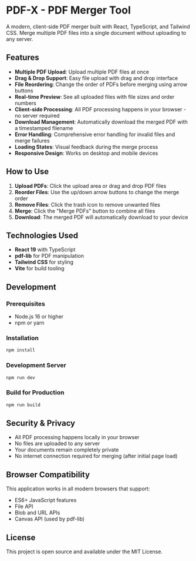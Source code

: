 # PDF-X - PDF Merger Tool

A modern, client-side PDF merger built with React, TypeScript, and Tailwind CSS. Merge multiple PDF files into a single document without uploading to any server.

## Features

- **Multiple PDF Upload**: Upload multiple PDF files at once
- **Drag & Drop Support**: Easy file upload with drag and drop interface
- **File Reordering**: Change the order of PDFs before merging using arrow buttons
- **Real-time Preview**: See all uploaded files with file sizes and order numbers
- **Client-side Processing**: All PDF processing happens in your browser - no server required
- **Download Management**: Automatically download the merged PDF with a timestamped filename
- **Error Handling**: Comprehensive error handling for invalid files and merge failures
- **Loading States**: Visual feedback during the merge process
- **Responsive Design**: Works on desktop and mobile devices

## How to Use

1. **Upload PDFs**: Click the upload area or drag and drop PDF files
2. **Reorder Files**: Use the up/down arrow buttons to change the merge order
3. **Remove Files**: Click the trash icon to remove unwanted files
4. **Merge**: Click the "Merge PDFs" button to combine all files
5. **Download**: The merged PDF will automatically download to your device

## Technologies Used

- **React 19** with TypeScript
- **pdf-lib** for PDF manipulation
- **Tailwind CSS** for styling
- **Vite** for build tooling

## Development

### Prerequisites
- Node.js 16 or higher
- npm or yarn

### Installation
```bash
npm install
```

### Development Server
```bash
npm run dev
```

### Build for Production
```bash
npm run build
```

## Security & Privacy

- All PDF processing happens locally in your browser
- No files are uploaded to any server
- Your documents remain completely private
- No internet connection required for merging (after initial page load)

## Browser Compatibility

This application works in all modern browsers that support:
- ES6+ JavaScript features
- File API
- Blob and URL APIs
- Canvas API (used by pdf-lib)

## License

This project is open source and available under the MIT License.
